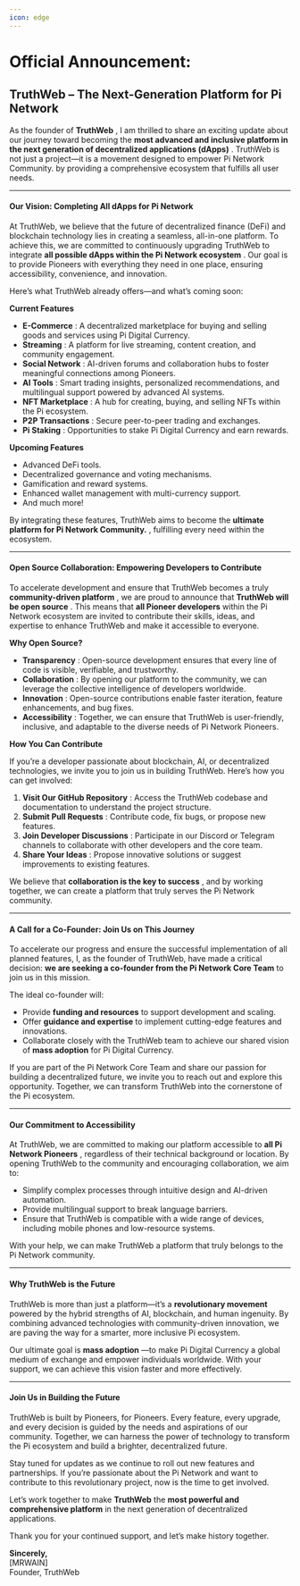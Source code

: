 ```yaml
---
icon: edge
---
```


# Official Announcement:

## TruthWeb – The Next-Generation Platform for Pi Network

As the founder of **TruthWeb** , I am thrilled to share an exciting update about our journey toward becoming the **most advanced and inclusive platform in the next generation of decentralized applications (dApps)** . TruthWeb is not just a project—it is a movement designed to empower Pi Network Community. by providing a comprehensive ecosystem that fulfills all user needs.

***

#### **Our Vision: Completing All dApps for Pi Network**

At TruthWeb, we believe that the future of decentralized finance (DeFi) and blockchain technology lies in creating a seamless, all-in-one platform. To achieve this, we are committed to continuously upgrading TruthWeb to integrate **all possible dApps within the Pi Network ecosystem** . Our goal is to provide Pioneers with everything they need in one place, ensuring accessibility, convenience, and innovation.

Here’s what TruthWeb already offers—and what’s coming soon:

**Current Features**

* **E-Commerce** : A decentralized marketplace for buying and selling goods and services using Pi Digital Currency.
* **Streaming** : A platform for live streaming, content creation, and community engagement.
* **Social Network** : AI-driven forums and collaboration hubs to foster meaningful connections among Pioneers.
* **AI Tools** : Smart trading insights, personalized recommendations, and multilingual support powered by advanced AI systems.
* **NFT Marketplace** : A hub for creating, buying, and selling NFTs within the Pi ecosystem.
* **P2P Transactions** : Secure peer-to-peer trading and exchanges.
* **Pi Staking** : Opportunities to stake Pi Digital Currency and earn rewards.

**Upcoming Features**

* Advanced DeFi tools.
* Decentralized governance and voting mechanisms.
* Gamification and reward systems.
* Enhanced wallet management with multi-currency support.
* And much more!

By integrating these features, TruthWeb aims to become the **ultimate platform for Pi Network Community.** , fulfilling every need within the ecosystem.

***

#### **Open Source Collaboration: Empowering Developers to Contribute**

To accelerate development and ensure that TruthWeb becomes a truly **community-driven platform** , we are proud to announce that **TruthWeb will be open source** . This means that **all Pioneer developers** within the Pi Network ecosystem are invited to contribute their skills, ideas, and expertise to enhance TruthWeb and make it accessible to everyone.

**Why Open Source?**

* **Transparency** : Open-source development ensures that every line of code is visible, verifiable, and trustworthy.
* **Collaboration** : By opening our platform to the community, we can leverage the collective intelligence of developers worldwide.
* **Innovation** : Open-source contributions enable faster iteration, feature enhancements, and bug fixes.
* **Accessibility** : Together, we can ensure that TruthWeb is user-friendly, inclusive, and adaptable to the diverse needs of Pi Network Pioneers.

**How You Can Contribute**

If you’re a developer passionate about blockchain, AI, or decentralized technologies, we invite you to join us in building TruthWeb. Here’s how you can get involved:

1. **Visit Our GitHub Repository** : Access the TruthWeb codebase and documentation to understand the project structure.
2. **Submit Pull Requests** : Contribute code, fix bugs, or propose new features.
3. **Join Developer Discussions** : Participate in our Discord or Telegram channels to collaborate with other developers and the core team.
4. **Share Your Ideas** : Propose innovative solutions or suggest improvements to existing features.

We believe that **collaboration is the key to success** , and by working together, we can create a platform that truly serves the Pi Network community.

***

#### **A Call for a Co-Founder: Join Us on This Journey**

To accelerate our progress and ensure the successful implementation of all planned features, I, as the founder of TruthWeb, have made a critical decision: **we are seeking a co-founder from the Pi Network Core Team** to join us in this mission.

The ideal co-founder will:

* Provide **funding and resources** to support development and scaling.
* Offer **guidance and expertise** to implement cutting-edge features and innovations.
* Collaborate closely with the TruthWeb team to achieve our shared vision of **mass adoption** for Pi Digital Currency.

If you are part of the Pi Network Core Team and share our passion for building a decentralized future, we invite you to reach out and explore this opportunity. Together, we can transform TruthWeb into the cornerstone of the Pi ecosystem.

***

#### **Our Commitment to Accessibility**

At TruthWeb, we are committed to making our platform accessible to **all Pi Network Pioneers** , regardless of their technical background or location. By opening TruthWeb to the community and encouraging collaboration, we aim to:

* Simplify complex processes through intuitive design and AI-driven automation.
* Provide multilingual support to break language barriers.
* Ensure that TruthWeb is compatible with a wide range of devices, including mobile phones and low-resource systems.

With your help, we can make TruthWeb a platform that truly belongs to the Pi Network community.

***

#### **Why TruthWeb is the Future**

TruthWeb is more than just a platform—it’s a **revolutionary movement** powered by the hybrid strengths of AI, blockchain, and human ingenuity. By combining advanced technologies with community-driven innovation, we are paving the way for a smarter, more inclusive Pi ecosystem.

Our ultimate goal is **mass adoption** —to make Pi Digital Currency a global medium of exchange and empower individuals worldwide. With your support, we can achieve this vision faster and more effectively.

***

#### **Join Us in Building the Future**

TruthWeb is built by Pioneers, for Pioneers. Every feature, every upgrade, and every decision is guided by the needs and aspirations of our community. Together, we can harness the power of technology to transform the Pi ecosystem and build a brighter, decentralized future.

Stay tuned for updates as we continue to roll out new features and partnerships. If you’re passionate about the Pi Network and want to contribute to this revolutionary project, now is the time to get involved.

Let’s work together to make **TruthWeb** the **most powerful and comprehensive platform** in the next generation of decentralized applications.

Thank you for your continued support, and let’s make history together.

**Sincerely,**\
\[MRWAIN]\
Founder, TruthWeb

